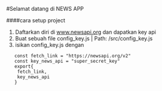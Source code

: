 #Selamat datang di NEWS APP

####cara setup project
1. Daftarkan diri di www.newsapi.org dan dapatkan key api
2. Buat sebuah file config_key.js | Path: /src/config_key.js 
3. isikan config_key.js dengan 
```
   const fetch_link = "https://newsapi.org/v2" 
   const key_news_api = "super_secret_key"
   export{
    fetch_link,
    key_news_api
   }
```
